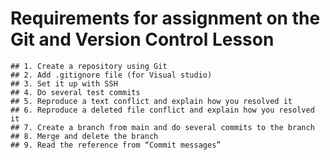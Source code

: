 # Requirements for assignment on the Git and Version Control Lesson
	## 1. Create a repository using Git​
	## 2. Add .gitignore file (for Visual studio)​
	## 3. Set it up with SSH​
	## 4. Do several test commits​
	## 5. Reproduce a text conflict and explain how you resolved it​
	## 6. Reproduce a deleted file conflict and explain how you resolved it​
	## 7. Create a branch from main and do several commits to the branch​
	## 8. Merge and delete the branch​
	## 9. Read the reference from “Commit messages”​